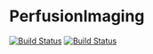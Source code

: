 # PerfusionImaging

[![Build Status](https://github.com/Dale-Black/PerfusionImaging.jl/actions/workflows/CI.yml/badge.svg?branch=main)](https://github.com/Dale-Black/PerfusionImaging.jl/actions/workflows/CI.yml?query=branch%3Amain)
[![Build Status](https://github.com/Dale-Black/PerfusionImaging.jl/actions/workflows/Nightly.yml/badge.svg?branch=main)](https://github.com/Dale-Black/PerfusionImaging.jl/actions/workflows/Nightly.yml?query=branch%3Amain)
